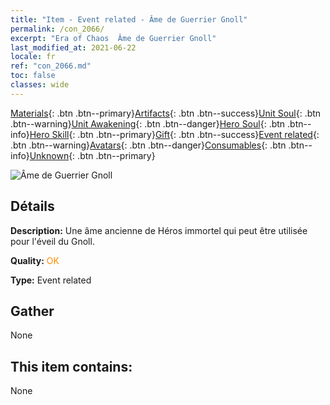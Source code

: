 ```yaml
---
title: "Item - Event related - Âme de Guerrier Gnoll"
permalink: /con_2066/
excerpt: "Era of Chaos  Âme de Guerrier Gnoll"
last_modified_at: 2021-06-22
locale: fr
ref: "con_2066.md"
toc: false
classes: wide
---
```

 [Materials](/ItemsFR/){: .btn .btn--primary}[Artifacts](/ItemsFR/Artifacts/){: .btn .btn--success}[Unit Soul](/ItemsFR/UnitSoul/){: .btn .btn--warning}[Unit Awakening](/ItemsFR/UnitAwakening/){: .btn .btn--danger}[Hero Soul](/ItemsFR/HeroSoul/){: .btn .btn--info}[Hero Skill](/ItemsFR/HeroSkill/){: .btn .btn--primary}[Gift](/ItemsFR/Gift/){: .btn .btn--success}[Event related](/ItemsFR/Events/){: .btn .btn--warning}[Avatars](/ItemsFR/Avatars/){: .btn .btn--danger}[Consumables](/ItemsFR/Consumables/){: .btn .btn--info}[Unknown](/ItemsFR/Unknown/){: .btn .btn--primary}

 ![Âme de Guerrier Gnoll](/images/t/juexing_801.jpg)

## Détails
 **Description:** Une âme ancienne de Héros immortel qui peut être utilisée pour l'éveil du Gnoll.

 **Quality:** <span style="color: #FF8C00">OK</span>

 **Type:** Event related

## Gather

  None

## This item contains:

  None

